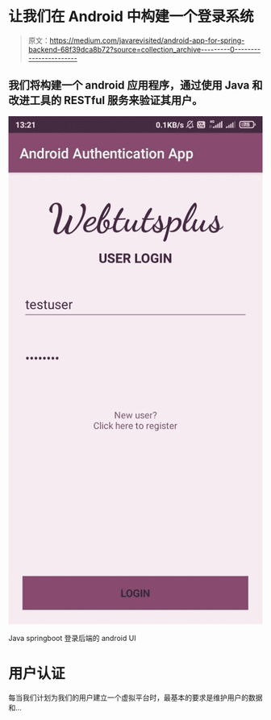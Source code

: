 # 让我们在 Android 中构建一个登录系统

> 原文：<https://medium.com/javarevisited/android-app-for-spring-backend-68f39dca8b72?source=collection_archive---------0----------------------->

## 我们将构建一个 android 应用程序，通过使用 Java 和改进工具的 RESTful 服务来验证其用户。

![](img/36f8e6bd7828efc346035597e01a7fa4.png)

Java springboot 登录后端的 android UI

# 用户认证

每当我们计划为我们的用户建立一个虚拟平台时，最基本的要求是维护用户的数据和…